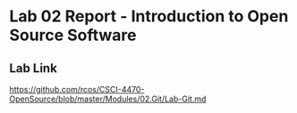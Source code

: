 # Lab 02 Report - Introduction to Open Source Software
## Lab Link
https://github.com/rcos/CSCI-4470-OpenSource/blob/master/Modules/02.Git/Lab-Git.md
